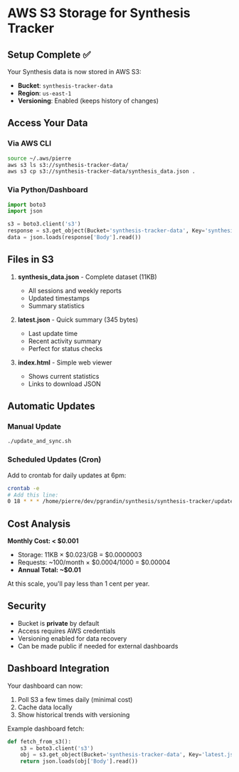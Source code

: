 # AWS S3 Storage for Synthesis Tracker

## Setup Complete ✅

Your Synthesis data is now stored in AWS S3:
- **Bucket**: `synthesis-tracker-data`
- **Region**: `us-east-1`
- **Versioning**: Enabled (keeps history of changes)

## Access Your Data

### Via AWS CLI
```bash
source ~/.aws/pierre
aws s3 ls s3://synthesis-tracker-data/
aws s3 cp s3://synthesis-tracker-data/synthesis_data.json .
```

### Via Python/Dashboard
```python
import boto3
import json

s3 = boto3.client('s3')
response = s3.get_object(Bucket='synthesis-tracker-data', Key='synthesis_data.json')
data = json.loads(response['Body'].read())
```

## Files in S3

1. **synthesis_data.json** - Complete dataset (11KB)
   - All sessions and weekly reports
   - Updated timestamps
   - Summary statistics

2. **latest.json** - Quick summary (345 bytes)
   - Last update time
   - Recent activity summary
   - Perfect for status checks

3. **index.html** - Simple web viewer
   - Shows current statistics
   - Links to download JSON

## Automatic Updates

### Manual Update
```bash
./update_and_sync.sh
```

### Scheduled Updates (Cron)
Add to crontab for daily updates at 6pm:
```bash
crontab -e
# Add this line:
0 18 * * * /home/pierre/dev/pgrandin/synthesis/synthesis-tracker/update_and_sync.sh
```

## Cost Analysis

**Monthly Cost: < $0.001**
- Storage: 11KB × $0.023/GB = $0.0000003
- Requests: ~100/month × $0.0004/1000 = $0.00004
- **Annual Total: ~$0.01**

At this scale, you'll pay less than 1 cent per year.

## Security

- Bucket is **private** by default
- Access requires AWS credentials
- Versioning enabled for data recovery
- Can be made public if needed for external dashboards

## Dashboard Integration

Your dashboard can now:
1. Poll S3 a few times daily (minimal cost)
2. Cache data locally
3. Show historical trends with versioning

Example dashboard fetch:
```python
def fetch_from_s3():
    s3 = boto3.client('s3')
    obj = s3.get_object(Bucket='synthesis-tracker-data', Key='latest.json')
    return json.loads(obj['Body'].read())
```